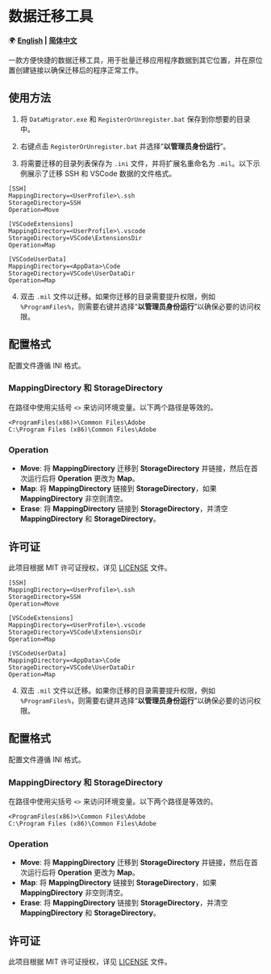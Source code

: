 # 数据迁移工具

🌍 **[English](README.md) | [简体中文](README-CN.md)**

一款方便快捷的数据迁移工具，用于批量迁移应用程序数据到其它位置，并在原位置创建链接以确保迁移后的程序正常工作。

## 使用方法

1. 将 `DataMigrator.exe` 和 `RegisterOrUnregister.bat` 保存到你想要的目录中。

2. 右键点击 `RegisterOrUnregister.bat` 并选择“**以管理员身份运行**”。

3. 将需要迁移的目录列表保存为 `.ini` 文件，并将扩展名重命名为 `.mil`。以下示例展示了迁移 SSH 和 VSCode 数据的文件格式。

```
[SSH]
MappingDirectory=<UserProfile>\.ssh
StorageDirectory=SSH
Operation=Move

[VSCodeExtensions]
MappingDirectory=<UserProfile>\.vscode
StorageDirectory=VSCode\ExtensionsDir
Operation=Map

[VSCodeUserData]
MappingDirectory=<AppData>\Code
StorageDirectory=VSCode\UserDataDir
Operation=Map
```

4. 双击 `.mil` 文件以迁移。如果你迁移的目录需要提升权限，例如 `%ProgramFiles%`，则需要右键并选择“**以管理员身份运行**”以确保必要的访问权限。

## 配置格式

配置文件遵循 INI 格式。

### MappingDirectory 和 StorageDirectory

在路径中使用尖括号 `<>` 来访问环境变量。以下两个路径是等效的。

```
<ProgramFiles(x86)>\Common Files\Adobe
C:\Program Files (x86)\Common Files\Adobe
```

### Operation

- **Move**: 将 **MappingDirectory** 迁移到 **StorageDirectory** 并链接，然后在首次运行后将 **Operation** 更改为 **Map**。
- **Map**: 将 **MappingDirectory** 链接到 **StorageDirectory**，如果 **MappingDirectory** 非空则清空。
- **Erase**: 将 **MappingDirectory** 链接到 **StorageDirectory**，并清空 **MappingDirectory** 和 **StorageDirectory**。

## 许可证

此项目根据 MIT 许可证授权，详见 [LICENSE](LICENSE.md) 文件。

```
[SSH]
MappingDirectory=<UserProfile>\.ssh
StorageDirectory=SSH
Operation=Move

[VSCodeExtensions]
MappingDirectory=<UserProfile>\.vscode
StorageDirectory=VSCode\ExtensionsDir
Operation=Map

[VSCodeUserData]
MappingDirectory=<AppData>\Code
StorageDirectory=VSCode\UserDataDir
Operation=Map
```

4. 双击 `.mil` 文件以迁移。如果你迁移的目录需要提升权限，例如 `%ProgramFiles%`，则需要右键并选择“**以管理员身份运行**”以确保必要的访问权限。

## 配置格式

配置文件遵循 INI 格式。

### MappingDirectory 和 StorageDirectory

在路径中使用尖括号 `<>` 来访问环境变量。以下两个路径是等效的。

```
<ProgramFiles(x86)>\Common Files\Adobe
C:\Program Files (x86)\Common Files\Adobe
```

### Operation

- **Move**: 将 **MappingDirectory** 迁移到 **StorageDirectory** 并链接，然后在首次运行后将 **Operation** 更改为 **Map**。
- **Map**: 将 **MappingDirectory** 链接到 **StorageDirectory**，如果 **MappingDirectory** 非空则清空。
- **Erase**: 将 **MappingDirectory** 链接到 **StorageDirectory**，并清空 **MappingDirectory** 和 **StorageDirectory**。

## 许可证

此项目根据 MIT 许可证授权，详见 [LICENSE](LICENSE.md) 文件。
